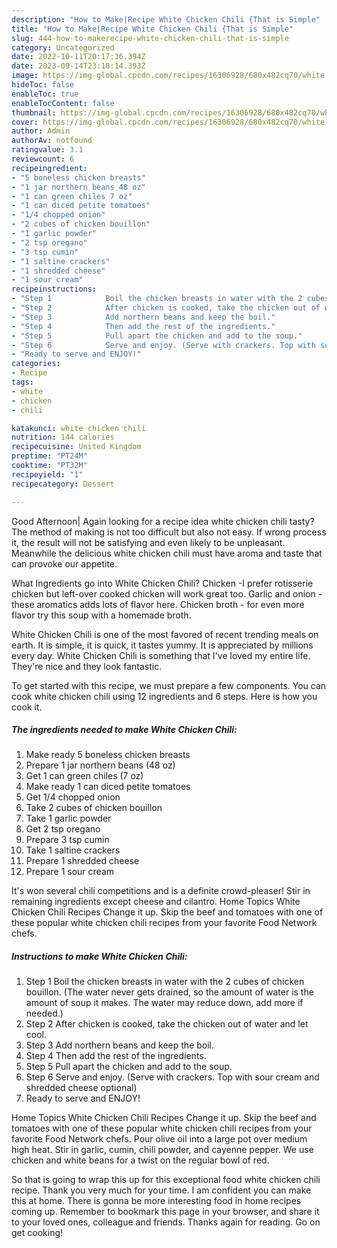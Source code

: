 ```yaml
---
description: "How to Make|Recipe White Chicken Chili {That is Simple"
title: "How to Make|Recipe White Chicken Chili {That is Simple"
slug: 444-how-to-makerecipe-white-chicken-chili-that-is-simple
category: Uncategorized
date: 2022-10-11T20:17:36.394Z
date: 2023-09-14T23:18:14.393Z
image: https://img-global.cpcdn.com/recipes/16306928/680x482cq70/white-chicken-chili-recipe-main-photo.jpg
hideToc: false
enableToc: true
enableTocContent: false
thumbnail: https://img-global.cpcdn.com/recipes/16306928/680x482cq70/white-chicken-chili-recipe-main-photo.jpg
cover: https://img-global.cpcdn.com/recipes/16306928/680x482cq70/white-chicken-chili-recipe-main-photo.jpg
author: Admin
authorAv: notfound
ratingvalue: 3.1
reviewcount: 6
recipeingredient:
- "5 boneless chicken breasts"
- "1 jar northern beans 48 oz"
- "1 can green chiles 7 oz"
- "1 can diced petite tomatoes"
- "1/4 chopped onion"
- "2 cubes of chicken bouillon"
- "1 garlic powder"
- "2 tsp oregano"
- "3 tsp cumin"
- "1 saltine crackers"
- "1 shredded cheese"
- "1 sour cream"
recipeinstructions:
- "Step 1            Boil the chicken breasts in water with the 2 cubes of chicken bouillon. (The water never gets drained, so the amount of water is the amount of soup it makes. The water may reduce down, add more if needed.)"
- "Step 2            After chicken is cooked, take the chicken out of water and let cool."
- "Step 3            Add northern beans and keep the boil."
- "Step 4            Then add the rest of the ingredients."
- "Step 5            Pull apart the chicken and add to the soup."
- "Step 6            Serve and enjoy. (Serve with crackers. Top with sour cream and shredded cheese optional)"
- "Ready to serve and ENJOY!"
categories:
- Recipe
tags:
- white
- chicken
- chili

katakunci: white chicken chili 
nutrition: 144 calories
recipecuisine: United Kingdom
preptime: "PT24M"
cooktime: "PT32M"
recipeyield: "1"
recipecategory: Dessert

---
```



Good Afternoon| Again looking for a recipe idea white chicken chili tasty? The method of making is not too difficult but also not easy. If wrong process it, the result will not be satisfying and even likely to be unpleasant. Meanwhile the delicious white chicken chili must have aroma and taste that can provoke our appetite.





What Ingredients go into White Chicken Chili? Chicken -I prefer rotisserie chicken but left-over cooked chicken will work great too. Garlic and onion - these aromatics adds lots of flavor here. Chicken broth - for even more flavor try this soup with a homemade broth.

White Chicken Chili is one of the most favored of recent trending meals on earth. It is simple, it is quick, it tastes yummy. It is appreciated by millions every day. White Chicken Chili is something that I've loved my entire life. They're nice and they look fantastic.


To get started with this recipe, we must prepare a few components. You can cook white chicken chili using 12 ingredients and 6 steps. Here is how you cook it.

<!--inarticleads1-->

##### The ingredients needed to make White Chicken Chili:

1. Make ready 5 boneless chicken breasts
1. Prepare 1 jar northern beans (48 oz)
1. Get 1 can green chiles (7 oz)
1. Make ready 1 can diced petite tomatoes
1. Get 1/4 chopped onion
1. Take 2 cubes of chicken bouillon
1. Take 1 garlic powder
1. Get 2 tsp oregano
1. Prepare 3 tsp cumin
1. Take 1 saltine crackers
1. Prepare 1 shredded cheese
1. Prepare 1 sour cream


It&#39;s won several chili competitions and is a definite crowd-pleaser! Stir in remaining ingredients except cheese and cilantro. Home Topics White Chicken Chili Recipes Change it up. Skip the beef and tomatoes with one of these popular white chicken chili recipes from your favorite Food Network chefs. 

<!--inarticleads2-->

##### Instructions to make White Chicken Chili:

1. Step 1            Boil the chicken breasts in water with the 2 cubes of chicken bouillon. (The water never gets drained, so the amount of water is the amount of soup it makes. The water may reduce down, add more if needed.)
1. Step 2            After chicken is cooked, take the chicken out of water and let cool.
1. Step 3            Add northern beans and keep the boil.
1. Step 4            Then add the rest of the ingredients.
1. Step 5            Pull apart the chicken and add to the soup.
1. Step 6            Serve and enjoy. (Serve with crackers. Top with sour cream and shredded cheese optional)
1. Ready to serve and ENJOY!

Home Topics White Chicken Chili Recipes Change it up. Skip the beef and tomatoes with one of these popular white chicken chili recipes from your favorite Food Network chefs. Pour olive oil into a large pot over medium high heat. Stir in garlic, cumin, chili powder, and cayenne pepper. We use chicken and white beans for a twist on the regular bowl of red. 

So that is going to wrap this up for this exceptional food white chicken chili recipe. Thank you very much for your time. I am confident you can make this at home. There is gonna be more interesting food in home recipes coming up. Remember to bookmark this page in your browser, and share it to your loved ones, colleague and friends. Thanks again for reading. Go on get cooking!
